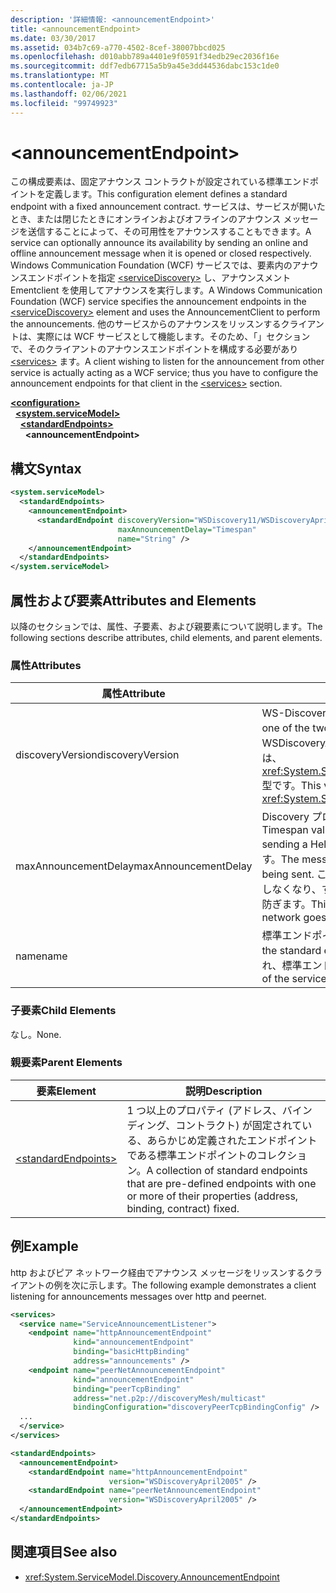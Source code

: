 ```yaml
---
description: '詳細情報: <announcementEndpoint>'
title: <announcementEndpoint>
ms.date: 03/30/2017
ms.assetid: 034b7c69-a770-4502-8cef-38007bbcd025
ms.openlocfilehash: d010abb789a4401e9f0591f34edb29ec2036f16e
ms.sourcegitcommit: ddf7edb67715a5b9a45e3dd44536dabc153c1de0
ms.translationtype: MT
ms.contentlocale: ja-JP
ms.lasthandoff: 02/06/2021
ms.locfileid: "99749923"
---
```

# \<announcementEndpoint>

<span data-ttu-id="8329e-102">この構成要素は、固定アナウンス コントラクトが設定されている標準エンドポイントを定義します。</span><span class="sxs-lookup"><span data-stu-id="8329e-102">This configuration element defines a standard endpoint with a fixed announcement contract.</span></span> <span data-ttu-id="8329e-103">サービスは、サービスが開いたとき、または閉じたときにオンラインおよびオフラインのアナウンス メッセージを送信することによって、その可用性をアナウンスすることもできます。</span><span class="sxs-lookup"><span data-stu-id="8329e-103">A service can optionally announce its availability by sending an online and offline announcement message when it is opened or closed respectively.</span></span> <span data-ttu-id="8329e-104">Windows Communication Foundation (WCF) サービスでは、要素内のアナウンスエンドポイントを指定 [\<serviceDiscovery>](servicediscovery.md) し、アナウンスメント Ementclient を使用してアナウンスを実行します。</span><span class="sxs-lookup"><span data-stu-id="8329e-104">A Windows Communication Foundation (WCF) service specifies the announcement endpoints in the [\<serviceDiscovery>](servicediscovery.md) element and uses the AnnouncementClient to perform the announcements.</span></span> <span data-ttu-id="8329e-105">他のサービスからのアナウンスをリッスンするクライアントは、実際には WCF サービスとして機能します。そのため、「」セクションで、そのクライアントのアナウンスエンドポイントを構成する必要があり [\<services>](services.md) ます。</span><span class="sxs-lookup"><span data-stu-id="8329e-105">A client wishing to listen for the announcement from other service is actually acting as a WCF service; thus you have to configure the announcement endpoints for that client in the [\<services>](services.md) section.</span></span>  
  
[**\<configuration>**](../configuration-element.md)\
&nbsp;&nbsp;[**\<system.serviceModel>**](system-servicemodel.md)\
&nbsp;&nbsp;&nbsp;&nbsp;[**\<standardEndpoints>**](standardendpoints.md)\
&nbsp;&nbsp;&nbsp;&nbsp;&nbsp;&nbsp;**\<announcementEndpoint>**  
  
## <a name="syntax"></a><span data-ttu-id="8329e-106">構文</span><span class="sxs-lookup"><span data-stu-id="8329e-106">Syntax</span></span>  
  
```xml  
<system.serviceModel>
  <standardEndpoints>
    <announcementEndpoint>
      <standardEndpoint discoveryVersion="WSDiscovery11/WSDiscoveryApril2005"
                        maxAnnouncementDelay="Timespan"
                        name="String" />
    </announcementEndpoint>
  </standardEndpoints>
</system.serviceModel>
```  
  
## <a name="attributes-and-elements"></a><span data-ttu-id="8329e-107">属性および要素</span><span class="sxs-lookup"><span data-stu-id="8329e-107">Attributes and Elements</span></span>  

 <span data-ttu-id="8329e-108">以降のセクションでは、属性、子要素、および親要素について説明します。</span><span class="sxs-lookup"><span data-stu-id="8329e-108">The following sections describe attributes, child elements, and parent elements.</span></span>  
  
### <a name="attributes"></a><span data-ttu-id="8329e-109">属性</span><span class="sxs-lookup"><span data-stu-id="8329e-109">Attributes</span></span>  
  
|<span data-ttu-id="8329e-110">属性</span><span class="sxs-lookup"><span data-stu-id="8329e-110">Attribute</span></span>|<span data-ttu-id="8329e-111">説明</span><span class="sxs-lookup"><span data-stu-id="8329e-111">Description</span></span>|  
|---------------|-----------------|  
|<span data-ttu-id="8329e-112">discoveryVersion</span><span class="sxs-lookup"><span data-stu-id="8329e-112">discoveryVersion</span></span>|<span data-ttu-id="8329e-113">WS-Discovery プロトコルの 2 つのバージョンのうち、1 つを指定する文字列。</span><span class="sxs-lookup"><span data-stu-id="8329e-113">A string that specifies one of the two versions of WS-Discovery protocol.</span></span> <span data-ttu-id="8329e-114">有効値は WSDiscovery11 と WSDiscoveryApril2005 です。</span><span class="sxs-lookup"><span data-stu-id="8329e-114">Valid values are WSDiscovery11 and WSDiscoveryApril2005.</span></span> <span data-ttu-id="8329e-115">この値は、<xref:System.ServiceModel.Discovery.Configuration.AnnouncementEndpointElement.DiscoveryVersion> 型です。</span><span class="sxs-lookup"><span data-stu-id="8329e-115">This value is of type <xref:System.ServiceModel.Discovery.Configuration.AnnouncementEndpointElement.DiscoveryVersion>.</span></span>|  
|<span data-ttu-id="8329e-116">maxAnnouncementDelay</span><span class="sxs-lookup"><span data-stu-id="8329e-116">maxAnnouncementDelay</span></span>|<span data-ttu-id="8329e-117">Discovery プロトコルが Hello メッセージを送信するまでの待機時間の最大値を指定する Timespan 値。</span><span class="sxs-lookup"><span data-stu-id="8329e-117">A Timespan value that specifies the maximum value for the delay the Discovery protocol will wait before sending a Hello message.</span></span> <span data-ttu-id="8329e-118">メッセージは送信前に 0 からこの属性値の間のランダムな時間だけ待機します。</span><span class="sxs-lookup"><span data-stu-id="8329e-118">The messages will wait for a random time value between 0 and the value of this attribute before being sent.</span></span> <span data-ttu-id="8329e-119">この属性はランダムな短い待機時間を設定するために使用されるもので、ネットワークが機能しなくなり、すべてのサービスが同時にオンラインに戻ったときにネットワーク ストームが発生することを防ぎます。</span><span class="sxs-lookup"><span data-stu-id="8329e-119">This attribute is used to set a small, random delay to prevent network storms when a network goes out and all services come back online at the same time.</span></span>|  
|<span data-ttu-id="8329e-120">name</span><span class="sxs-lookup"><span data-stu-id="8329e-120">name</span></span>|<span data-ttu-id="8329e-121">標準エンドポイントの構成名を指定する文字列。</span><span class="sxs-lookup"><span data-stu-id="8329e-121">A String that specifies the name of the configuration of the standard endpoint.</span></span> <span data-ttu-id="8329e-122">この名前は、サービス エンドポイントの `endpointConfiguration` 属性で使用され、標準エンドポイントと構成を関連付けます。</span><span class="sxs-lookup"><span data-stu-id="8329e-122">The name is used in the `endpointConfiguration` attribute of the service endpoint to link a standard endpoint to its configuration.</span></span>|  
  
### <a name="child-elements"></a><span data-ttu-id="8329e-123">子要素</span><span class="sxs-lookup"><span data-stu-id="8329e-123">Child Elements</span></span>  

 <span data-ttu-id="8329e-124">なし。</span><span class="sxs-lookup"><span data-stu-id="8329e-124">None.</span></span>  
  
### <a name="parent-elements"></a><span data-ttu-id="8329e-125">親要素</span><span class="sxs-lookup"><span data-stu-id="8329e-125">Parent Elements</span></span>  
  
|<span data-ttu-id="8329e-126">要素</span><span class="sxs-lookup"><span data-stu-id="8329e-126">Element</span></span>|<span data-ttu-id="8329e-127">説明</span><span class="sxs-lookup"><span data-stu-id="8329e-127">Description</span></span>|  
|-------------|-----------------|  
|[\<standardEndpoints>](standardendpoints.md)|<span data-ttu-id="8329e-128">1 つ以上のプロパティ (アドレス、バインディング、コントラクト) が固定されている、あらかじめ定義されたエンドポイントである標準エンドポイントのコレクション。</span><span class="sxs-lookup"><span data-stu-id="8329e-128">A collection of standard endpoints that are pre-defined endpoints with one or more of their properties (address, binding, contract) fixed.</span></span>|  
  
## <a name="example"></a><span data-ttu-id="8329e-129">例</span><span class="sxs-lookup"><span data-stu-id="8329e-129">Example</span></span>  

 <span data-ttu-id="8329e-130">http およびピア ネットワーク経由でアナウンス メッセージをリッスンするクライアントの例を次に示します。</span><span class="sxs-lookup"><span data-stu-id="8329e-130">The following example demonstrates a client listening for announcements messages over http and peernet.</span></span>  
  
```xml  
<services>
  <service name="ServiceAnnouncementListener">
    <endpoint name="httpAnnouncementEndpoint"
              kind="announcementEndpoint"
              binding="basicHttpBinding"
              address="announcements" />
    <endpoint name="peerNetAnnouncementEndpoint"
              kind="announcementEndpoint"
              binding="peerTcpBinding"
              address="net.p2p://discoveryMesh/multicast"
              bindingConfiguration="discoveryPeerTcpBindingConfig" />
  ...
  </service>
</services>

<standardEndpoints>
  <announcementEndpoint>
    <standardEndpoint name="httpAnnouncementEndpoint"
                      version="WSDiscoveryApril2005" />
    <standardEndpoint name="peerNetAnnouncementEndpoint"
                      version="WSDiscoveryApril2005" />
  </announcementEndpoint>
</standardEndpoints>
```  
  
## <a name="see-also"></a><span data-ttu-id="8329e-131">関連項目</span><span class="sxs-lookup"><span data-stu-id="8329e-131">See also</span></span>

- <xref:System.ServiceModel.Discovery.AnnouncementEndpoint>
